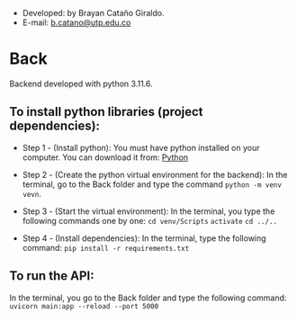 * Developed: by Brayan Cataño Giraldo.
* E-mail: b.catano@utp.edu.co

# Back

Backend developed with python 3.11.6.

## To install python libraries (project dependencies):

- Step 1 - (Install python):
You must have python installed on your computer. You can download it from: [Python](https://www.python.org/downloads/)

- Step 2 - (Create the python virtual environment for the backend):
In the terminal, go to the Back folder and type the command `python -m venv vevn`.

- Step 3 - (Start the virtual environment): 
In the terminal, you type the following commands one by one:
`cd venv/Scripts`
`activate`
`cd ../..`

- Step 4 - (Install dependencies):
In the terminal, type the following command:
`pip install -r requirements.txt`

## To run the API:

In the terminal, you go to the Back folder and type the following command:
`uvicorn main:app --reload --port 5000`